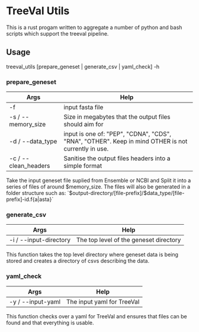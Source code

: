 # TreeVal Utils

This is a rust progam written to aggregate a number of python and bash scripts which support the treeval pipeline.

## Usage

treeval_utils [prepare_geneset | generate_csv | yaml_check] -h

### prepare_geneset

| Args | Help |
| --- | --- |
| -f | input fasta file |
| -s / --memory_size | Size in megabytes that the output files should aim for |
| -d / --data_type | input is one of: "PEP", "CDNA", "CDS", "RNA", "OTHER". Keep in mind OTHER is not currently in use. |
| -c / --clean_headers | Sanitise the output files headers into a simple format |

Take the input geneset file suplied from Ensemble or NCBI and Split it into a series of files of around $memory_size. The files will also be generated in a folder structure such as: `$output-directory/[file-prefix]/$data_type/[file-prefix]-id.f{a|asta}`

### generate_csv

|Args|Help|
| -- | -- |
| -i / --input-directory | The top level of the geneset directory |

This function takes the top level directory where geneset data is being stored and creates a directory of csvs describing the data.

### yaml_check

| Args | Help |
| -- | -- |
| -y / --input-yaml | The input yaml for TreeVal |

This function checks over a yaml for TreeVal and ensures that files can be found and that everything is usable.
